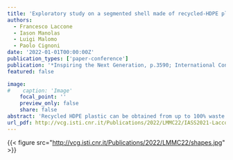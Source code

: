 ```yaml
---
title: 'Exploratory study on a segmented shell made of recycled-HDPE plastic'
authors:
  - Francesco Laccone
  - Iason Manolas
  - Luigi Malomo
  - Paolo Cignoni
date: '2022-01-01T00:00:00Z'
publication_types: ['paper-conference']
publication: '*Inspiring the Next Generation, p.3590; International Conference on Spatial Structures 2020/21, 7*'
featured: false

image:
#    caption: 'Image'
    focal_point: ''
    preview_only: false
    share: false
abstract: 'Recycled HDPE plastic can be obtained from up to 100% waste material and can be produced in the shape of panels and rods. The aim of this work is to explore the possibility to employ this material for structural purposes. The proposed concept for segmented shells is based on the cassette system, namely a spatial waffle structure clamped by inner and outer plates, and a shaping strategy of the shell cross section targeted on bending. The concept is applied on translational surfaces, in which the transverse cross section serves as the shaping objective. A digital workflow is implemented to explore the possible solutions and to evaluate the shells'' feasibility from both a fabrication and a structural point of view. A case study of 5.2 meters is further explored with nonlinear analysis.'
url_pdf: http://vcg.isti.cnr.it/Publications/2022/LMMC22/IASS2021-Laccone_final_rev.pdf
---
```

{{< figure src="http://vcg.isti.cnr.it/Publications/2022/LMMC22/shapes.jpg" >}}
